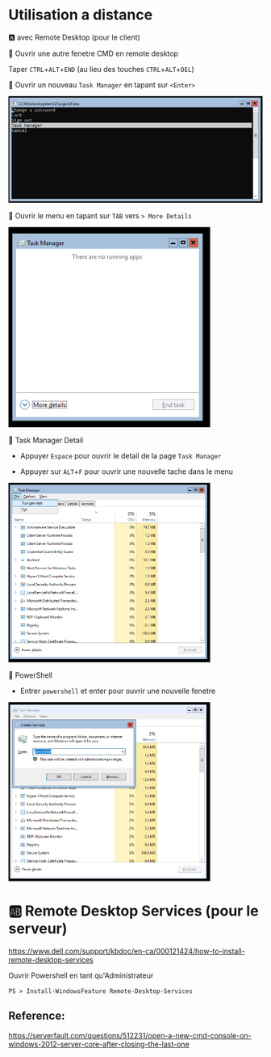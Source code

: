 # Utilisation a distance

:a: avec Remote Desktop (pour le client)

:pushpin: Ouvrir une autre fenetre CMD en remote desktop

Taper `CTRL`+`ALT`+`END` (au lieu des touches `CTRL`+`ALT`+`DEL`)

:pushpin: Ouvrir un nouveau `Task Manager` en tapant sur `<Enter>`

<img src="images/TaskManager.png" width="736px" heigth="334px"></img>


:pushpin: Ouvrir le menu en tapant sur `TAB` vers `> More Details`

<img src="images/TaskManagerDetails.png" width="400px" heigth="396px"></img>


:pushpin: Task Manager Detail

* Appuyer `Espace` pour ouvrir le detail de la page `Task Manager`

* Appuyer sur `ALT`+`F` pour ouvrir une nouvelle tache dans le menu

<img src="images/TaskManagerTask.png" width="400px" heigth="396px"></img>


:pushpin: PowerShell

* Entrer `powershell` et enter pour ouvrir une nouvelle fenetre

<img src="images/TaskManagerPWSH.png" width="400px" heigth="396px"></img>



# :ab: Remote Desktop Services (pour le serveur)

https://www.dell.com/support/kbdoc/en-ca/000121424/how-to-install-remote-desktop-services

Ouvrir Powershell en tant qu'Administrateur

```
PS > Install-WindowsFeature Remote-Desktop-Services
```


## Reference:

https://serverfault.com/questions/512231/open-a-new-cmd-console-on-windows-2012-server-core-after-closing-the-last-one




